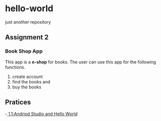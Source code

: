 # hello-world
just another repository
## Assignment 2
### Book Shop App
This app is a **e-shop** for books. The user can use this app for the following functions.
1. create account
2. find the books and 
3. buy the books
## Pratices
-<a href="/assignments/My first interactive UI.png"> 1.1:Andriod Studio and Hello World</a>
